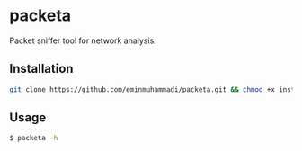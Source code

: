 # packeta
Packet sniffer tool for network analysis.

## Installation
```bash
git clone https://github.com/eminmuhammadi/packeta.git && chmod +x install.sh && ./install.sh && mv packeta /usr/local/bin
```

## Usage
```bash
$ packeta -h
```